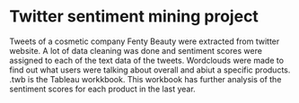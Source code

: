 # Twitter sentiment mining project
Tweets of a cosmetic company Fenty Beauty were extracted from twitter website.
A lot of data cleaning was done and sentiment scores were assigned to each of the text data of the tweets.
Wordclouds were made to find out what users were talking about overall and abiut a specific products. 
.twb is the Tableau workkbook. This workbook has further analysis of the sentiment scores for each product in the last year.
